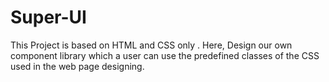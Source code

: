 # Super-UI
This Project is based on HTML and CSS only . Here, Design our own component library which a user can use the predefined classes of the CSS used in the web page designing.
